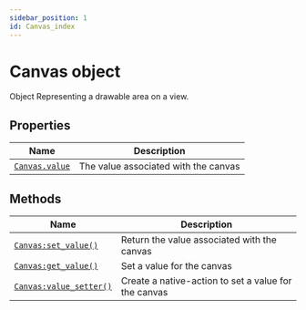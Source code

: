 ```yaml
---
sidebar_position: 1
id: Canvas_index
---
```


# Canvas object
Object Representing a drawable area on a view.

## Properties
|Name|Description|
|-|-|
|[```Canvas.value```](/libs/mapper/Canvas/Canvas_value)|The value associated with the canvas|

## Methods
|Name|Description|
|-|-|
|[```Canvas:set_value()```](/libs/mapper/Canvas/Canvas-set_value)|Return the value associated with the canvas|
|[```Canvas:get_value()```](/libs/mapper/Canvas/Canvas-get_value)|Set a value for the canvas|
|[```Canvas:value_setter()```](/libs/mapper/Canvas/Canvas-value_setter)|Create a native-action to set a value for the canvas|
